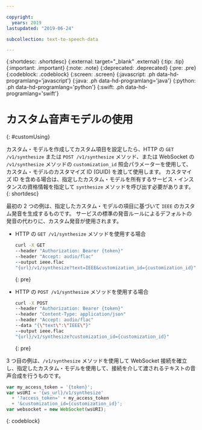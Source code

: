 ```yaml
---

copyright:
  years: 2019
lastupdated: "2019-06-24"

subcollection: text-to-speech-data

---
```


{:shortdesc: .shortdesc}
{:external: target="_blank" .external}
{:tip: .tip}
{:important: .important}
{:note: .note}
{:deprecated: .deprecated}
{:pre: .pre}
{:codeblock: .codeblock}
{:screen: .screen}
{:javascript: .ph data-hd-programlang='javascript'}
{:java: .ph data-hd-programlang='java'}
{:python: .ph data-hd-programlang='python'}
{:swift: .ph data-hd-programlang='swift'}

# カスタム音声モデルの使用
{: #customUsing}

カスタム・モデルを作成してカスタム項目を設定したら、HTTP の `GET /v1/synthesize` または `POST /v1/synthesize` メソッド、または WebSocket の `/v1/synthesize` メソッドの `customization_id` 照会パラメーターを使用して、カスタム・モデルのカスタマイズ ID (GUID) を渡して使用します。 カスタマイズ ID を含める場合は、指定したカスタム・モデルを所有するサービス・インスタンスの資格情報を指定して `synthesize` メソッドを呼び出す必要があります。
{: shortdesc}

最初の 2 つの例は、指定したカスタム・モデルの項目に基づいて `IEEE` のカスタム発音を生成するものです。 サービスの標準の発音ルールによるデフォルトの発音の代わりに、カスタム発音が使用されます。

-   HTTP の `GET /v1/synthesize` メソッドを使用する場合

    ```bash
    curl -X GET
    --header "Authorization: Bearer {token}"
    --header "Accept: audio/flac"
    --output ieee.flac
    "{url}/v1/synthesize?text=IEEE&customization_id={customization_id}"
    ```
    {: pre}

-   HTTP の `POST /v1/synthesize` メソッドを使用する場合

    ```bash
    curl -X POST
    --header "Authorization: Bearer {token}"
    --header "Content-Type: application/json"
    --header "Accept: audio/flac"
    --data "{\"text\":\"IEEE\"}"
    --output ieee.flac
    "{url}/v1/synthesize?customization_id={customization_id}"
    ```
    {: pre}

3 つ目の例は、`/v1/synthesize` メソッドを使用して WebSocket 接続を確立し、指定したカスタム・モデルを使用して、接続を介して渡されるテキストの音声合成を行うものです。

```javascript
var my_access_token = '{token}';
var wsURI = '{ws_url}/v1/synthesize'
  + '?access_token=' + my_access_token
  + '&customization_id={customization_id}';
var websocket = new WebSocket(wsURI);
```
{: codeblock}
